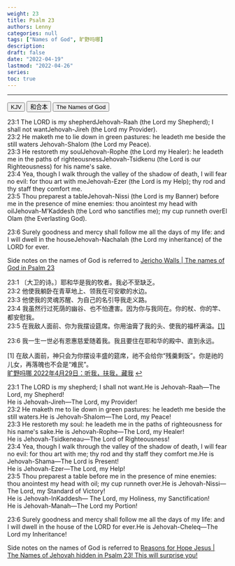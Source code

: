 ```yaml
---
weight: 23
title: Psalm 23
authors: Lenny
categories: null
tags: ["Names of God", 旷野吗哪]
description: 
draft: false
date: "2022-04-19"
lastmod: "2022-04-26"
series: 
toc: true
---
```



<!--more-->
---

<!-- Tab links -->

<div class="tab">
  <button class="tablinks active" onclick="tablabel(event, 'english')">KJV</button>
  <button class="tablinks" onclick="tablabel(event, 'chinese')">和合本</button>
  <button class="tablinks" onclick="tablabel(event, 'note')">The Names of God</button>
</div>

<!-- Tab content -->
<div id="english" class="tabcontent" style="display:block">

23:1 The LORD is my shepherd<label for="shepherd" class="margin-toggle sidenote-number"></label><span class="sidenote">Jehovah-Raah (the Lord my Shepherd)</span>; I shall not want<label for="want" class="margin-toggle sidenote-number"></label><span class="sidenote">Jehovah-Jireh (the Lord my Provider)</span>.  
23:2 He maketh me to lie down in green pastures: he leadeth me beside the still waters<label for="pastures" class="margin-toggle sidenote-number"></label><span class="sidenote"> Jehovah-Shalom (the Lord my Peace)</span>.  
23:3 He restoreth my soul<label for="rophe" class="margin-toggle sidenote-number"></label><span class="sidenote">Jehovah-Rophe (the Lord my Healer)</span>: he leadeth me in the paths of righteousness<label for="righteousness" class="margin-toggle sidenote-number"></label><span class="sidenote">Jehovah-Tsidkenu (the Lord is our Righteousness)</span> for his name's sake.  
23:4 Yea, though I walk through the valley of the shadow of death, I will fear no evil: for thou art with me<label for="with me" class="margin-toggle sidenote-number"></label><span class="sidenote">Jehovah-Ezer (the Lord is my Help)</span>; thy rod and thy staff they comfort me.  
23:5 Thou preparest a table<label for="table" class="margin-toggle sidenote-number"></label><span class="sidenote">Jehovah-Nissi (the Lord is my Banner)</span> before me in the presence of mine enemies: thou anointest my head with oil<label for="anoint" class="margin-toggle sidenote-number"></label><span class="sidenote">Jehovah-M’Kaddesh (the Lord who sanctifies me)</span>; my cup runneth over<label for="run over" class="margin-toggle sidenote-number"></label><span class="sidenote">El Olam (the Everlasting God)</span>.  

23:6 Surely goodness and mercy shall follow me all the days of my life: and I will dwell in the house<label for="house" class="margin-toggle sidenote-number"></label><span class="sidenote">Jehovah-Nachalah (the Lord my inheritance)</span> of the LORD for ever.  

Side notes on the names of God is referred to <a href = "https://jwipn.com/the-names-of-god-in-psalm-23/" target="_blank" rel="noopener noreferrer">Jericho Walls | The names of God in Psalm 23</a> 

</div>

<div id="chinese" class="tabcontent">

23:1 〔大卫的诗。〕耶和华是我的牧者。我必不至缺乏。  
23:2 他使我躺卧在青草地上、领我在可安歇的水边。  
23:3 他使我的灵魂苏醒、为自己的名引导我走义路。  
23:4 我虽然行过死荫的幽谷、也不怕遭害。因为你与我同在。你的杖、你的竿、都安慰我。  
23:5 在我敌人面前、你为我摆设筵席。你用油膏了我的头、使我的福杯满溢。<a id="1_ref" href = "#1">[1]</a>  

23:6 我一生一世必有恩惠慈爱随着我。我且要住在耶和华的殿中、直到永远。  

<p id="1">[1] 在敌人面前，神只会为你摆设丰盛的筵席，祂不会给你“残羹剩饭”。你是祂的儿女，再落魄也不会是“难民”。 
<br><a href = "https://r.729ly.net/devotionals/devotionals-mw/devotionals-mw-mw220429" target="_blank" rel="noopener noreferrer">旷野吗哪 2022年4月29日：听我，扶我，藏我</a>
<a href="#1_ref">&#8617;</a></p>
</div>


<div id="note" class="tabcontent">

23:1 The LORD is my shepherd; I shall not want.<label for="verse1" class="margin-toggle sidenote-number"></label><span class="sidenote">He is Jehovah-Raah—The Lord, my Shepherd!<br>He is Jehovah-Jireh—The Lord, my Provider!</span>  
23:2 He maketh me to lie down in green pastures: he leadeth me beside the still waters.<label for="verse2" class="margin-toggle sidenote-number"></label><span class="sidenote">He is Jehovah-Shalom—The Lord, my Peace!</span>  
23:3 He restoreth my soul: he leadeth me in the paths of righteousness for his name's sake.<label for="verse3" class="margin-toggle sidenote-number"></label><span class="sidenote">He is Jehovah-Rophe—The Lord, my Healer!<br>He is Jehovah-Tsidkeneau—The Lord of Righteousness!</span>  
23:4 Yea, though I walk through the valley of the shadow of death, I will fear no evil: for thou art with me; thy rod and thy staff they comfort me.<label for="verse4" class="margin-toggle sidenote-number"></label><span class="sidenote">He is Jehovah-Shama—The Lord is Present!<br>He is Jehovah-Ezer—The Lord, my Help!</span>  
23:5 Thou preparest a table before me in the presence of mine enemies: thou anointest my head with oil; my cup runneth over.<label for="verse5" class="margin-toggle sidenote-number"></label><span class="sidenote">He is Jehovah-Nissi—The Lord, my Standard of Victory!<br>He is Jehovah-InKaddesh— The Lord, my Holiness, my Sanctification!<br>He is Jehovah-Manah—The Lord my Portion!</span>  

23:6 Surely goodness and mercy shall follow me all the days of my life: and I will dwell in the house of the LORD for ever.<label for="verse6" class="margin-toggle sidenote-number"></label><span class="sidenote">He is Jehovah-Cheleq—The Lord my Inheritance!</span>  

Side notes on the names of God is referred to <a href = "https://reasonsforhopejesus.com/names-jehovah-hidden-psalm-23/" target="_blank" rel="noopener noreferrer">Reasons for Hope Jesus | The Names of Jehovah hidden in Psalm 23! This will surprise you!</a> 
</div>